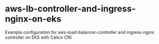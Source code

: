 # aws-lb-controller-and-ingress-nginx-on-eks
Example configuration for aws-load-balancer-controller and ingress-nginx controller on EKS with Calico CNI
